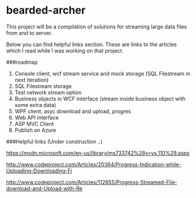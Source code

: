 # bearded-archer
This project will be a compilation of solutions for streaming large data files from and to server.

Below you can find helpful links section.
These are links to the articles which I read while I was working on that project.

###roadmap
1. Console client, wcf stream service and mock storage (SQL Filestream in next iteration)
2. SQL Filestream storage
3. Test network stream option
3. Business objects in WCF interface (stream inside business object with some extra data)
4. WPF client, asyc download and upload, progres
5. Web API interface
6. ASP MVC Client
7. Publish on Azure

###Helpful links (Under construction ..)

https://msdn.microsoft.com/en-us/library/ms733742%28v=vs.110%29.aspx

http://www.codeproject.com/Articles/20364/Progress-Indication-while-Uploading-Downloading-Fi

http://www.codeproject.com/Articles/112655/Progress-Streamed-File-download-and-Upload-with-Re
